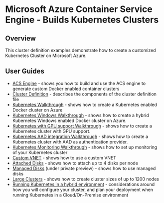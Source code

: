 # Microsoft Azure Container Service Engine - Builds Kubernetes Clusters

## Overview

This cluster definition examples demonstrate how to create a customized Kubernetes Cluster on Microsoft Azure.

## User Guides

* [ACS Engine](acsengine.md) - shows you how to build and use the ACS engine to generate custom Docker enabled container clusters
* [Cluster Definition](clusterdefinition.md) - describes the components of the cluster definition file
* [Kubernetes Walkthrough](kubernetes.md) - shows how to create a Kubernetes enabled Docker cluster on Azure
* [Kubernetes Windows Walkthrough](kubernetes/windows.md) - shows how to create a hybrid Kubernetes Windows enabled Docker cluster on Azure.
* [Kubernetes with GPU support Walkthrough](kubernetes/gpu.md) - shows how to create a Kubernetes cluster with GPU support.
* [Kubernetes AAD integration Walkthrough](kubernetes/aad.md) - shows how to create a Kubernetes cluster with AAD as authentication provider.
* [Kubernetes Monitoring Walkthrough](kubernetes/monitoring.md) - shows how to set up monitoring of your Kubernetes cluster
* [Custom VNET](../examples/vnet) - shows how to use a custom VNET
* [Attached Disks](../examples/disks-storageaccount) - shows how to attach up to 4 disks per node
* [Managed Disks](../examples/disks-managed) (under private preview) - shows how to use managed disks
* [Large Clusters](../examples/largeclusters) - shows how to create cluster sizes of up to 1200 nodes
* [Running Kubernetes in a hybrid environment](kubernetes/hybrid-environment.md) - considerations around how you will configure your cluster, and plan your deployment when running Kubernetes in a Cloud/On-Premise environment
